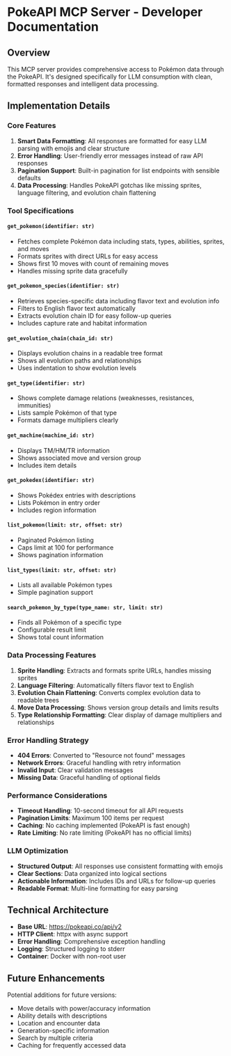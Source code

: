 # PokeAPI MCP Server - Developer Documentation

## Overview

This MCP server provides comprehensive access to Pokémon data through the PokeAPI. It's designed specifically for LLM consumption with clean, formatted responses and intelligent data processing.

## Implementation Details

### Core Features

1. **Smart Data Formatting**: All responses are formatted for easy LLM parsing with emojis and clear structure
2. **Error Handling**: User-friendly error messages instead of raw API responses
3. **Pagination Support**: Built-in pagination for list endpoints with sensible defaults
4. **Data Processing**: Handles PokeAPI gotchas like missing sprites, language filtering, and evolution chain flattening

### Tool Specifications

#### `get_pokemon(identifier: str)`
- Fetches complete Pokémon data including stats, types, abilities, sprites, and moves
- Formats sprites with direct URLs for easy access
- Shows first 10 moves with count of remaining moves
- Handles missing sprite data gracefully

#### `get_pokemon_species(identifier: str)`
- Retrieves species-specific data including flavor text and evolution info
- Filters to English flavor text automatically
- Extracts evolution chain ID for easy follow-up queries
- Includes capture rate and habitat information

#### `get_evolution_chain(chain_id: str)`
- Displays evolution chains in a readable tree format
- Shows all evolution paths and relationships
- Uses indentation to show evolution levels

#### `get_type(identifier: str)`
- Shows complete damage relations (weaknesses, resistances, immunities)
- Lists sample Pokémon of that type
- Formats damage multipliers clearly

#### `get_machine(machine_id: str)`
- Displays TM/HM/TR information
- Shows associated move and version group
- Includes item details

#### `get_pokedex(identifier: str)`
- Shows Pokédex entries with descriptions
- Lists Pokémon in entry order
- Includes region information

#### `list_pokemon(limit: str, offset: str)`
- Paginated Pokémon listing
- Caps limit at 100 for performance
- Shows pagination information

#### `list_types(limit: str, offset: str)`
- Lists all available Pokémon types
- Simple pagination support

#### `search_pokemon_by_type(type_name: str, limit: str)`
- Finds all Pokémon of a specific type
- Configurable result limit
- Shows total count information

### Data Processing Features

1. **Sprite Handling**: Extracts and formats sprite URLs, handles missing sprites
2. **Language Filtering**: Automatically filters flavor text to English
3. **Evolution Chain Flattening**: Converts complex evolution data to readable trees
4. **Move Data Processing**: Shows version group details and limits results
5. **Type Relationship Formatting**: Clear display of damage multipliers and relationships

### Error Handling Strategy

- **404 Errors**: Converted to "Resource not found" messages
- **Network Errors**: Graceful handling with retry information
- **Invalid Input**: Clear validation messages
- **Missing Data**: Graceful handling of optional fields

### Performance Considerations

- **Timeout Handling**: 10-second timeout for all API requests
- **Pagination Limits**: Maximum 100 items per request
- **Caching**: No caching implemented (PokeAPI is fast enough)
- **Rate Limiting**: No rate limiting (PokeAPI has no official limits)

### LLM Optimization

- **Structured Output**: All responses use consistent formatting with emojis
- **Clear Sections**: Data organized into logical sections
- **Actionable Information**: Includes IDs and URLs for follow-up queries
- **Readable Format**: Multi-line formatting for easy parsing

## Technical Architecture

- **Base URL**: https://pokeapi.co/api/v2
- **HTTP Client**: httpx with async support
- **Error Handling**: Comprehensive exception handling
- **Logging**: Structured logging to stderr
- **Container**: Docker with non-root user

## Future Enhancements

Potential additions for future versions:
- Move details with power/accuracy information
- Ability details with descriptions
- Location and encounter data
- Generation-specific information
- Search by multiple criteria
- Caching for frequently accessed data
